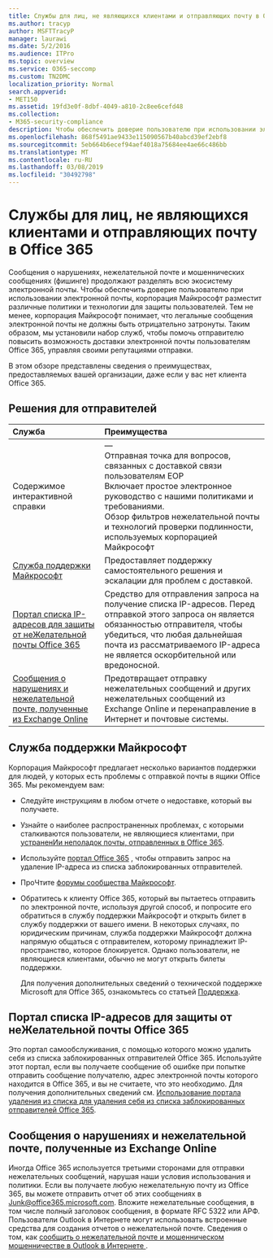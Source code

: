 ```yaml
---
title: Службы для лиц, не являющихся клиентами и отправляющих почту в Office 365
ms.author: tracyp
author: MSFTTracyP
manager: laurawi
ms.date: 5/2/2016
ms.audience: ITPro
ms.topic: overview
ms.service: O365-seccomp
ms.custom: TN2DMC
localization_priority: Normal
search.appverid:
- MET150
ms.assetid: 19fd3e0f-8dbf-4049-a810-2c8ee6cefd48
ms.collection:
- M365-security-compliance
description: Чтобы обеспечить доверие пользователю при использовании электронной почты, корпорация Майкрософт разместит различные политики и технологии для защиты пользователей.
ms.openlocfilehash: 868f5491ae9433e115090567b40abcd39ef2ebf8
ms.sourcegitcommit: 5eb664b6ecef94aef4018a75684ee4ae66c486bb
ms.translationtype: MT
ms.contentlocale: ru-RU
ms.lasthandoff: 03/08/2019
ms.locfileid: "30492798"
---
```

# <a name="services-for-non-customers-sending-mail-to-office-365"></a>Службы для лиц, не являющихся клиентами и отправляющих почту в Office 365
  
Сообщения о нарушениях, нежелательной почте и мошеннических сообщениях (фишинге) продолжают разделять всю экосистему электронной почты. Чтобы обеспечить доверие пользователю при использовании электронной почты, корпорация Майкрософт разместит различные политики и технологии для защиты пользователей. Тем не менее, корпорация Майкрософт понимает, что легальные сообщения электронной почты не должны быть отрицательно затронуты. Таким образом, мы установили набор служб, чтобы помочь отправителю повысить возможность доставки электронной почты пользователям Office 365, управляя своими репутациями отправки.
  
В этом обзоре представлены сведения о преимуществах, предоставляемых вашей организации, даже если у вас нет клиента Office 365.
  
## <a name="sender-solutions"></a>Решения для отправителей
<a name="sectionSection0"> </a>

|**Служба**|**Преимущества**|
|:-----|:-----|
|Содержимое интерактивной справки  <br/> | —  <br/>  Отправная точка для вопросов, связанных с доставкой связи пользователям EOP  <br/>  Включает простое электронное руководство с нашими политиками и требованиями.  <br/>  Обзор фильтров нежелательной почты и технологий проверки подлинности, используемых корпорацией Майкрософт  <br/> |
|[Служба поддержки Майкрософт](services-for-non-customers.md#AboutSupport) <br/> |Предоставляет поддержку самостоятельного решения и эскалации для проблем с доставкой.  <br/> |
|[Портал списка IP-адресов для защиты от неЖелательной почты Office 365](services-for-non-customers.md#DelistPortal) <br/> |Средство для отправления запроса на получение списка IP-адресов. Перед отправкой этого запроса он является обязанностью отправителя, чтобы убедиться, что любая дальнейшая почта из рассматриваемого IP-адреса не является оскорбительной или вредоносной.  <br/> |
|[Сообщения о нарушениях и нежелательной почте, полученные из Exchange Online](services-for-non-customers.md#ReportOurJunk) <br/> |Предотвращает отправку нежелательных сообщений и других нежелательных сообщений из Exchange Online и перенаправление в Интернет и почтовые системы.  <br/> |
   
## <a name="microsoft-support"></a>Служба поддержки Майкрософт
<a name="AboutSupport"> </a>

Корпорация Майкрософт предлагает несколько вариантов поддержки для людей, у которых есть проблемы с отправкой почты в ящики Office 365. Мы рекомендуем вам:
  
- Следуйте инструкциям в любом отчете о недоставке, который вы получаете.
    
- Узнайте о наиболее распространенных проблемах, с которыми сталкиваются пользователи, не являющиеся клиентами, при [устраненИи неполадок почты, отправленных в Office 365](troubleshooting-mail-sent-to-office-365.md).
    
- Используйте [портал Office 365](https://sender.office.com) , чтобы отправить запрос на удаление IP-адреса из списка заблокированных отправителей. 
    
- ПроЧтите [форумы сообщества Майкрософт](https://community.office365.com/en-us/f/).
    
- Обратитесь к клиенту Office 365, который вы пытаетесь отправить по электронной почте, используя другой способ, и попросите его обратиться в службу поддержки Майкрософт и открыть билет в службу поддержки от вашего имени. В некоторых случаях, по юридическим причинам, служба поддержки Майкрософт должна напрямую общаться с отправителем, которому принадлежит IP-пространство, которое блокируется. Однако пользователи, не являющиеся клиентами, обычно не могут открыть билеты поддержки.
    
     Для получения дополнительных сведений о технической поддержке Microsoft для Office 365, ознакомьтесь со статьей [Поддержка](https://technet.microsoft.com/library/office-365-support.aspx).
    
## <a name="office-365-anti-spam-ip-delist-portal"></a>Портал списка IP-адресов для защиты от неЖелательной почты Office 365
<a name="DelistPortal"> </a>

Это портал самообслуживания, с помощью которого можно удалить себя из списка заблокированных отправителей Office 365. Используйте этот портал, если вы получаете сообщение об ошибке при попытке отправить сообщение получателю, адрес электронной почты которого находится в Office 365, и вы не считаете, что это необходимо. Для получения дополнительных сведений см. [Использование портала удаления из списка для удаления себя из списка заблокированных отправителей Office 365](use-the-delist-portal-to-remove-yourself-from-the-office-365-blocked-senders-lis.md).
  
## <a name="abuse-and-spam-reporting-for-junk-email-originating-from-exchange-online"></a>Сообщения о нарушениях и нежелательной почте, полученные из Exchange Online
<a name="ReportOurJunk"> </a>

Иногда Office 365 используется третьими сторонами для отправки нежелательных сообщений, нарушая наши условия использования и политики. Если вы получаете любую нежелательную почту из Office 365, вы можете отправить отчет об этих сообщениях в [Junk@office365.microsoft.com](mailto:junk@office365.microsoft.com). Вложите нежелательные сообщения, в том числе полный заголовок сообщения, в формате RFC 5322 или АРФ. Пользователи Outlook в Интернете могут использовать встроенные средства для создания отчетов о нежелательной почте. Сведения о том, как [сообщить о нежелательной почте и мошенническом мошенничестве в Outlook в Интернете ](report-junk-email-and-phishing-scams-in-outlook-on-the-web-eop.md).
  

